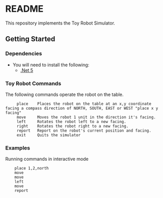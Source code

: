 # README #

This repository implements the Toy Robot Simulator.

## Getting Started ##

### Dependencies ###
* You will need to install the following:
    * [.Net 5](https://dotnet.microsoft.com/download/dotnet/5.0)

### Toy Robot Commands ###
The following commands operate the robot on the table.
```robotframework
     place    Places the robot on the table at an x,y coordinate facing a compass direction of NORTH, SOUTH, EAST or WEST "place x y facing"
     move     Moves the robot 1 unit in the direction it's facing.
     left     Rotates the robot left to a new facing.
     right    Rotates the robot right to a new facing.
     report   Report on the robot's current position and facing.
     exit     Quits the simulator
```

### Examples ###

Running commands in interactive mode
```robotframework
    place 1,2,north
    move
    move
    left
    move
    report
```